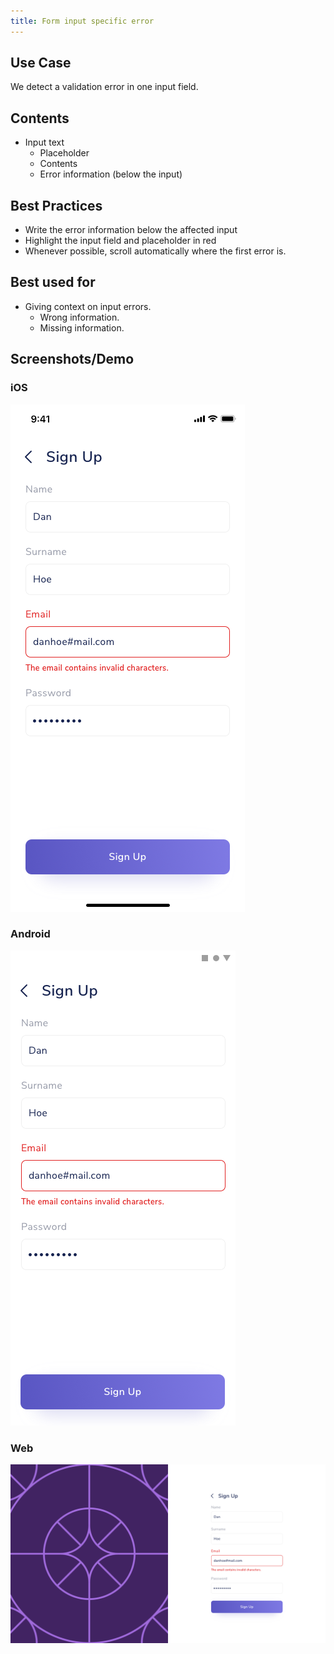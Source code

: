 ```yaml
---
title: Form input specific error
---
```

## Use Case
We detect a validation error in one input field.

## Contents
* Input text
	* Placeholder
	* Contents
	* Error information (below the input)

## Best Practices
* Write the error information below the affected input
* Highlight the input field  and placeholder in red
* Whenever possible, scroll automatically where the first error is.

## Best used for
* Giving context on input errors.
	* Wrong information.
	* Missing information.

## Screenshots/Demo
### iOS
![](formulary-input-error-ios.png)

### Android
![](formulary-input-error-android.png)

### Web
![](formulary-input-error-web.png)
